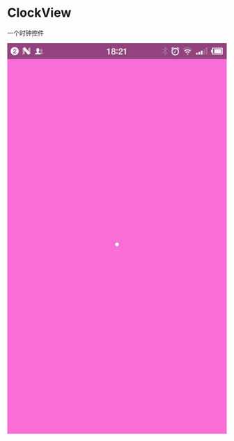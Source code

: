 # ClockView
一个时钟控件


![图片](https://github.com/liaofuyou/ClockView/blob/master/screenshot/Gif_20180414_182153.gif)